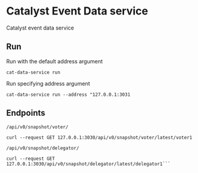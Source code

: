 # Catalyst Event Data service

Catalyst event data service

## Run
Run with the default address argument
```
cat-data-service run
```
Run specifying address argument
```
cat-data-service run --address "127.0.0.1:3031
```

## Endpoints
`/api/v0/snapshot/voter/`
```
curl --request GET 127.0.0.1:3030/api/v0/snapshot/voter/latest/voter1
```
`/api/v0/snapshot/delegator/`
```
curl --request GET 127.0.0.1:3030/api/v0/snapshot/delegator/latest/delegator1```

